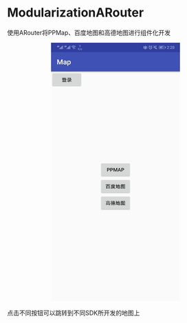 # ModularizationARouter
使用ARouter将PPMap、百度地图和高德地图进行组件化开发

<div align=center><img width="300" height="600" src="https://github.com/Tomdogs/ModularizationARouter/raw/master/screenshots/概览.jpg"/></div>

点击不同按钮可以跳转到不同SDK所开发的地图上
